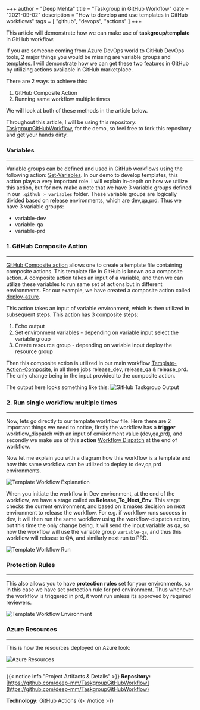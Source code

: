 +++
author = "Deep Mehta"
title = "Taskgroup in GitHub Workflow"
date = "2021-09-02"
description = "How to develop and use templates in GitHub workflows"
tags = [
    "github",
    "devops",
    "actions"
]
+++

This article will demonstrate how we can make use of **taskgroup/template** in GitHub workflow.

If you are someone coming from Azure DevOps world to GitHub DevOps tools, 2 major things you would be missing are variable groups and templates. I will demonstrate how we can get these two features in GitHub by utilizing actions available in GitHub marketplace.

There are 2 ways to achieve this:

1. GitHub Composite Action
2. Running same workflow multiple times

We will look at both of these methods in the article below.

Throughout this article, I will be using this repository: [TaskgroupGitHubWorkflow](https://github.com/deep-mm/TaskgroupGitHubWorkflow), for the demo, so feel free to fork this repository and get your hands dirty.

### Variables

---

Variable groups can be defined and used in GitHub workflows using the following action: [Set-Variables](https://github.com/marketplace/actions/set-variable).
In our demo to develop templates, this action plays a very important role. I will explain in-depth on how we utilize this action, but for now make a note that we have 3 variable groups defined in our `.github > variables` folder. These variable groups are logically divided based on release environments, which are dev,qa,prd.
Thus we have 3 variable groups:

* variable-dev
* variable-qa
* variable-prd

### 1. GitHub Composite Action

---

[GitHub Composite action](https://github.blog/changelog/2021-08-25-github-actions-reduce-duplication-with-action-composition/) allows one to create a template file containing composite actions. This template file in GitHub is known as a composite action. A composite action takes an input of a variable, and then we can utilize these variables to run same set of actions but in different environments.
For our example, we have created a composite action called [deploy-azure](https://github.com/deep-mm/TaskgroupGitHubWorkflow/blob/main/.github/actions/deploy-azure/action.yml).

This action takes an input of variable environment, which is then utilized in subsequent steps.
This action has 3 composite steps:

1. Echo output
2. Set environment variables - depending on variable input select the variable group
3. Create resource group - depending on variable input deploy the resource group

Then this composite action is utilized in our main workflow [Template-Action-Composite](https://github.com/deep-mm/TaskgroupGitHubWorkflow/blob/main/.github/workflows/template-new.yml), in all three jobs release_dev, release_qa & release_prd. The only change being in the input provided to the composite action.

The output here looks something like this:
![GitHub Taskgroup Output](/images/blogs/github_taskgroup_output.png)

### 2. Run single workflow multiple times

---

Now, lets go directly to our template workflow file. Here there are 2 important things we need to notice, firstly the workflow has a **trigger** workflow_dispatch with an input of environment value (dev,qa,prd), and secondly we make use of this **action** [Workflow Dispatch](https://github.com/marketplace/actions/workflow-dispatch) at the end of workflow.

Now let me explain you with a diagram how this workflow is a template and how this same workflow can be utilized to deploy to dev,qa,prd environments.

![Template Workflow Explanation](/images/blogs/template-workflow-explanation.png)

When you initiate the workflow in Dev environment, at the end of the workflow, we have a stage called as **Release_To_Next_Env**. This stage checks the current environment, and based on it makes decision on next environment to release the workflow. For e.g. if workflow runs success in dev, it will then run the same workflow using the workflow-dispatch action, but this time the only change being, it will send the input variable as qa, so now the workflow will use the variable group `variable-qa`, and thus this workflow will release to QA, and similarly next run to PRD.

![Template Workflow Run](/images/blogs/template-workflow-run.png)

### Protection Rules

---

This also allows you to have **protection rules** set for your environments, so in this case we have set protection rule for prd environment. Thus whenever the workflow is triggered in prd, it wont run unless its approved by required reviewers.

![Template Workflow Environment](/images/blogs/template-workflow-env.png)

### Azure Resources

---

This is how the resources deployed on Azure look:

![Azure Resources](/images/blogs/template-workflow-resources.png)

---

{{< notice info "Project Artifacts & Details" >}}
**Repository:** [https://github.com/deep-mm/TaskgroupGitHubWorkflow](https://github.com/deep-mm/TaskgroupGitHubWorkflow)

**Technology:** GitHub Actions
{{< /notice >}}
